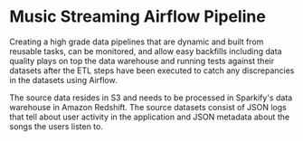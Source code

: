 # Music Streaming Airflow Pipeline

Creating a high grade data pipelines that are dynamic and built from reusable tasks, can be monitored, and allow easy backfills including data quality plays on top the data warehouse and running tests against their datasets after the ETL steps have been executed to catch any discrepancies in the datasets using Airflow.

The source data resides in S3 and needs to be processed in Sparkify's data warehouse in Amazon Redshift. The source datasets consist of JSON logs that tell about user activity in the application and JSON metadata about the songs the users listen to.
